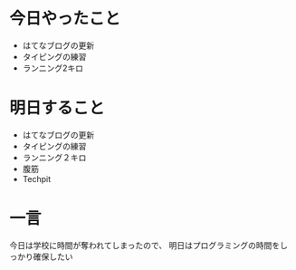 # 今日やったこと
- はてなブログの更新
- タイピングの練習
- ランニング2キロ

# 明日すること
- はてなブログの更新
- タイピングの練習
- ランニング２キロ
- 腹筋
- Techpit

# 一言<br>
今日は学校に時間が奪われてしまったので、
明日はプログラミングの時間をしっかり確保したい
